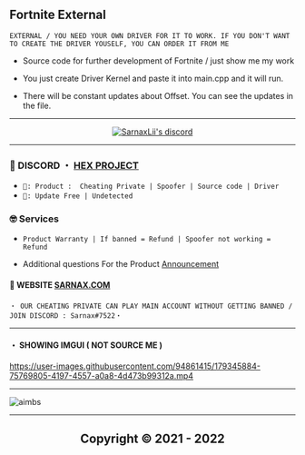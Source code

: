 ## Fortnite External
```sh-session
EXTERNAL / YOU NEED YOUR OWN DRIVER FOR IT TO WORK. IF YOU DON'T WANT TO CREATE THE DRIVER YOUSELF, YOU CAN ORDER IT FROM ME
```

- Source code for further development of Fortnite / just show me my work

- You just create Driver Kernel and paste it into main.cpp and it will run.

- There will be constant updates about Offset. You can see the updates in the file.

***
  <p align="center">
    <a href="https://discord.com/users/943374631644045363">
        <img title="Sarnax discord" alt="SarnaxLii's discord" src="https://discord.c99.nl/widget/theme-3/943374631644045363.png"/>
    </a>
</p>


 
***
 
### 💬 DISCORD ・ [HEX PROJECT](https://discord.gg/MBTkVcJefp) 


* ` 🛒: Product :  Cheating Private | Spoofer | Source code | Driver `
* ` 📌: Update Free | Undetected ` 

### 🤓 Services 

* ` Product Warranty | If banned = Refund | Spoofer not working = Refund `

- Additional questions For the Product [Announcement](https://github.com/SarnaxLii/Announcement)

#### 📝 WEBSITE [SARNAX.COM](https://sarnax.xyz)

 ```sh-session
・ OUR CHEATING PRIVATE CAN PLAY MAIN ACCOUNT WITHOUT GETTING BANNED / JOIN DISCORD : Sarnax#7522・ 
```                
***
#### ・  SHOWING IMGUI ( NOT SOURCE ME )



https://user-images.githubusercontent.com/94861415/179345884-75769805-4197-4557-a0a8-4d473b99312a.mp4


***

![aimbs](https://user-images.githubusercontent.com/94861415/179345852-da4dc24d-d856-45a1-b8b2-2063656cc5ff.png)


***


<h2 align="center"> Copyright © 2021 - 2022
